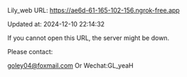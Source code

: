 Lily_web URL: https://ae6d-61-165-102-156.ngrok-free.app

Updated at: 2024-12-10 22:14:32

If you cannot open this URL, the server might be down.

Please contact: 

goley04@foxmail.com Or Wechat:GL_yeaH